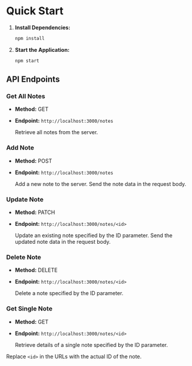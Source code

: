 # Quick Start

1. **Install Dependencies:**
    ```bash
    npm install
    ```

2. **Start the Application:**
    ```bash
    npm start
    ```

## API Endpoints

### Get All Notes

- **Method:** GET
- **Endpoint:** `http://localhost:3000/notes`

   Retrieve all notes from the server.

### Add Note

- **Method:** POST
- **Endpoint:** `http://localhost:3000/notes`

   Add a new note to the server. Send the note data in the request body.

### Update Note

- **Method:** PATCH
- **Endpoint:** `http://localhost:3000/notes/<id>`

   Update an existing note specified by the ID parameter. Send the updated note data in the request body.

### Delete Note

- **Method:** DELETE
- **Endpoint:** `http://localhost:3000/notes/<id>`

   Delete a note specified by the ID parameter.

### Get Single Note

- **Method:** GET
- **Endpoint:** `http://localhost:3000/notes/<id>`

   Retrieve details of a single note specified by the ID parameter.

Replace `<id>` in the URLs with the actual ID of the note.
